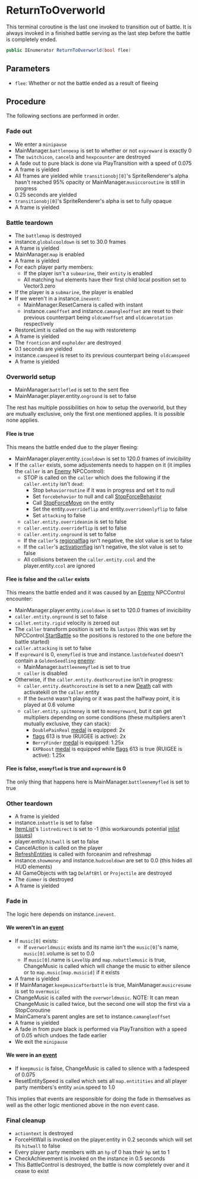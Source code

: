 # ReturnToOverworld
This terminal coroutine is the last one invoked to transition out of battle. It is always invoked in a finished battle serving as the last step before the battle is completely ended.

```cs
public IEnumerator ReturnToOverworld(bool flee)
```

## Parameters

- `flee`: Whether or not the battle ended as a result of fleeing

## Procedure
The following sections are performed in order.

### Fade out

- We enter a `minipause`
- MainManager.`battlenoexp` is set to whether or not `expreward` is exactly 0
- The `switchicon`, `cancelb` and `hexpcounter` are destroyed
- A fade out to pure black is done via PlayTransition with a speed of 0.075
- A frame is yielded
- All frames are yielded while `transitionobj[0]`'s SpriteRenderer's alpha hasn't reached 95% opacity or MainManager.`musiccoroutine` is still in progress
- 0.25 seconds are yielded
- `transitionobj[0]`'s SpriteRenderer's alpha is set to fully opaque
- A frame is yielded

### Battle teardown

- The `battlemap` is destroyed
- instance.`globalcooldown` is set to 30.0 frames
- A frame is yielded
- MainManager.`map` is enabled
- A frame is yielded
- For each player party members:
    - If the player isn't a `submarine`, their `entity` is enabled
    - All matching `hud` elements have their first child local position set to Vector3.zero
- If the player is a `submarine`, the player is enabled
- If we weren't in a instance.`inevent`:
    - MainManager.ResetCamera is called with instant
    - instance.`camoffset` and instance.`camangleoffset` are reset to their previous counterpart being `oldcamoffset` and `oldcamrotation` respectively
- RestoreLimit is called on the `map` with restoretemp
- A frame is yielded
- The `fronticon` and `expholder` are destroyed
- 0.1 seconds are yielded
- instance.`camspeed` is reset to its previous counterpart being `oldcamspeed`
- A frame is yielded

### Overworld setup

- MainManager.`battlefled` is set to the sent flee
- MainManager.player.entity.`onground` is set to false

The rest has multiple possibilities on how to setup the overworld, but they are mutually exclusive, only the first one mentioned applies. It is possible none applies.

#### Flee is true
This means the battle ended due to the player fleeing:

- MainManager.player.entity.`icooldown` is set to 120.0 frames of invicibility
- If the `caller` exists, some adjustements needs to happen on it (it implies the `caller` is an [Enemy](../../../Entities/NPCControl/Enemy.md#enemy) NPCControl):
    - STOP is called on the `caller` which does the following if the `caller.entity` isn't `dead`:
        - Stop `behaviorroutine` if it was in progress and set it to null
        - Set `forcebehavior` to null and call [StopForceBehavior](../../../Entities/NPCControl/Notable%20methods/StopForceBehavior.md)
        - Call [StopForceMove](../../../Entities/EntityControl/EntityControl%20Methods.md#stopforcemove) on the entity
        - Set the entity.`overrideflip` and entity.`overrideonlyflip` to false
        - Set `attacking` to false
    - `caller.entity.overrideanim` is set to false
    - `caller.entity.overrideflip` is set to false
    - `caller.entity.onground` is set to false
    - If the `caller`'s [regionalflag](../../../Flags%20arrays/Regionalflags.md) isn't negative, the slot value is set to false
    - If the `caller`'s [activationflag](../../../Flags%20arrays/flags.md) isn't negative, the slot value is set to false
    - All collisions between the `caller.entity.ccol` and the player.entity.`ccol` are ignored    

#### Flee is false and the `caller` exists
This means the battle ended and it was caused by an [Enemy](../../../Entities/NPCControl/Enemy.md) NPCControl encounter:

- MainManager.player.entity.`icooldown` is set to 120.0 frames of invicibility
- `caller.entity.onground` is set to false
- `callet.entity.rigid` velocity is zeroed out
- The `caller` transform position is set to its `lastpos` (this was set by NPCControl.[StartBattle](../../../Entities/NPCControl/Notable%20methods/StartBattle.md) so the positions is restored to the one before the battle started)
- `caller.attacking` is set to false
- If `expreward` is 0, `enemyfled` is true and instance.`lastdefeated` doesn't contain a `GoldenSeedling` [enemy](../../../Enums%20and%20IDs/Enemies.md):
    - MainManager.`battleenemyfled` is set to true
    - `caller` is disabled
- Otherwise, if the `caller.entity.deathcoroutine` isn't in progress:
    - `caller.entity.deathcoroutine` is set to a new [Death](../../../Entities/EntityControl/Notable%20methods/Death.md) call with activatekill on the `caller`.entity
    - If the `Death0` wasn't playing or it was past the halfway point, it is played at 0.6 volume
    - `caller.entity.spitmoney` is set to `moneyreward`, but it can get multipliers depending on some conditions (these multipliers aren't mutually exclusive, they can stack):
        - `DoublePainReal` [medal](../../../Enums%20and%20IDs/Medal.md) is equipped: 2x
        - [flags](../../../Flags%20arrays/flags.md) 613 is true (RUIGEE is active): 2x
        - `BerryFinder` [medal](../../../Enums%20and%20IDs/Medal.md) is equipped: 1.25x
        - `EXPBoost` [medal](../../../Enums%20and%20IDs/Medal.md) is equipped while [flags](../../../Flags%20arrays/flags.md) 613 is true (RUIGEE is active): 1.25x

#### Flee is false, `enemyfled` is true and `expreward` is 0
The only thing that happens here is MainManager.`battleenemyfled` is set to true

### Other teardown

- A frame is yielded
- instance.`inbattle` is set to false
- [ItemList](../../../ItemList/ItemList.md)'s `listredirect` is set to -1 (this workarounds potential [inlist issues](../../../ItemList/inlist%20issue.md))
- player.entity.`hitwall` is set to false
- CancelAction is called on the player
- [RefreshEntities](../../Actors%20states/RefreshEntities.md) is called with forceanim and refreshmap
- instance.`showmoney` and instance.`hudcooldown` are set to 0.0 (this hides all HUD elements)
- All GameObjects with tag `DelAftBtl` or `Projectile` are destroyed
- The `dimmer` is destroyed
- A frame is yielded

### Fade in
The logic here depends on instance.`inevent`.

#### We weren't in an [event](../../../Enums%20and%20IDs/Events.md)

- If `music[0]` exists:
    - If `overworldmusic` exists and its name isn't the `music[0]`'s name, `music[0]`.volume is set to 0.0
    - If `music[0]`.name is `LevelUp` and `map.nobattlemusic` is true, ChangeMusic is called which will change the music to either silence or to `map.music[map.musicid]` if it exists
- A frame is yielded
- If MainManager.`keepmusicafterbattle` is true, MainManager.`musicresume` is set to `overmusic`
- ChangeMusic is called with the `overworldmusic`. NOTE: It can mean ChangeMusic is called twice, but the second one will stop the first via a StopCoroutine
- MainCamera's parent angles are set to instance.`camangleoffset`
- A frame is yielded
- A fade in from pure black is performed via PlayTransition with a speed of 0.05 which undoes the fade earlier
- We exit the `minipause`

#### We were in an [event](../../../Enums%20and%20IDs/Events.md)

- If `keepmusic` is false, ChangeMusic is called to silence with a fadespeed of 0.075
- ResetEntitySpeed is called which sets all `map.entitities` and all player party members's entity `anim`.speed to 1.0

This implies that events are responsible for doing the fade in themselves as well as the other logic mentioned above in the non event case.

### Final cleanup

- `actiontext` is destroyed
- ForceHitWall is invoked on the player.entity in 0.2 seconds which will set its `hitwall` to false
- Every player party members with an `hp` of 0 has their `hp` set to 1
- CheckAchievement is invoked on the instance in 0.5 seconds
- This BattleControl is destroyed, the battle is now completely over and it cease to exist

